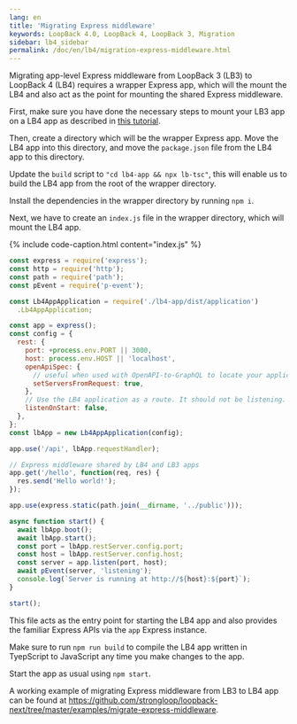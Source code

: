 ```yaml
---
lang: en
title: 'Migrating Express middleware'
keywords: LoopBack 4.0, LoopBack 4, LoopBack 3, Migration
sidebar: lb4_sidebar
permalink: /doc/en/lb4/migration-express-middleware.html
---
```


Migrating app-level Express middleware from LoopBack 3 (LB3) to LoopBack 4 (LB4)
requires a wrapper Express app, which will the mount the LB4 and also act as the
point for mounting the shared Express middleware.

First, make sure you have done the necessary steps to mount your LB3 app on a
LB4 app as described in
[this tutorial](https://github.com/strongloop/loopback-next/tree/master/examples/lb3-application#tutorial).

Then, create a directory which will be the wrapper Express app. Move the LB4 app
into this directory, and move the `package.json` file from the LB4 app to this
directory.

Update the `build` script to `"cd lb4-app && npx lb-tsc"`, this will enable us
to build the LB4 app from the root of the wrapper directory.

Install the dependencies in the wrapper directory by running `npm i`.

Next, we have to create an `index.js` file in the wrapper directory, which will
mount the LB4 app.

{% include code-caption.html content="index.js" %}

```js
const express = require('express');
const http = require('http');
const path = require('path');
const pEvent = require('p-event');

const Lb4AppApplication = require('./lb4-app/dist/application')
  .Lb4AppApplication;

const app = express();
const config = {
  rest: {
    port: +process.env.PORT || 3000,
    host: process.env.HOST || 'localhost',
    openApiSpec: {
      // useful when used with OpenAPI-to-GraphQL to locate your application
      setServersFromRequest: true,
    },
    // Use the LB4 application as a route. It should not be listening.
    listenOnStart: false,
  },
};
const lbApp = new Lb4AppApplication(config);

app.use('/api', lbApp.requestHandler);

// Express middleware shared by LB4 and LB3 apps
app.get('/hello', function(req, res) {
  res.send('Hello world!');
});

app.use(express.static(path.join(__dirname, '../public')));

async function start() {
  await lbApp.boot();
  await lbApp.start();
  const port = lbApp.restServer.config.port;
  const host = lbApp.restServer.config.host;
  const server = app.listen(port, host);
  await pEvent(server, 'listening');
  console.log(`Server is running at http://${host}:${port}`);
}

start();
```

This file acts as the entry point for starting the LB4 app and also provides the
familiar Express APIs via the `app` Express instance.

Make sure to run `npm run build` to compile the LB4 app written in TyepScript to
JavaScript any time you make changes to the app.

Start the app as usual using `npm start`.

A working example of migrating Express middleware from LB3 to LB4 app can be
found at
https://github.com/strongloop/loopback-next/tree/master/examples/migrate-express-middleware.
